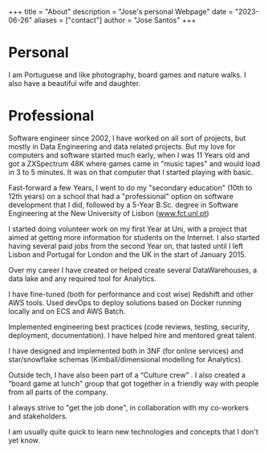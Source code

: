 +++
title = "About"
description = "Jose's personal Webpage"
date = "2023-06-26"
aliases = ["contact"]
author = "Jose Santos"
+++

# Personal
I am Portuguese and like photography, board games and nature walks. I also have a beautiful wife and daughter.

# Professional
Software engineer since 2002, I have worked on all sort of projects, but mostly in Data Engineering and data related 
projects. But my love for computers and software started much early, 
when I was 11 Years old and got a ZXSpectrum 48K where games came in "music tapes" and would load in 3 to 5 minutes. 
It was on that computer that I started playing with basic. 

Fast-forward a few Years, I went to do my "secondary 
education" (10th to 12th years) on a school that had a "professional" option on software development that I did, 
followed by a 5-Year B.Sc. degree in Software Engineering at the New University of Lisbon (www.fct.unl.pt)

I started doing volunteer work on my first Year at Uni, with a project that aimed at getting more information for 
students on the Internet. I also started having several paid jobs from the second Year on, that lasted until I left 
Lisbon and Portugal for London and the UK in the start of January 2015.

Over my career I have created or helped create several DataWarehouses, a data lake and any required tool for Analytics.

I have fine-tuned (both for performance and cost wise) Redshift and other AWS tools. Used
devOps to deploy solutions based on Docker running locally and on ECS and AWS Batch.

Implemented engineering best practices (code reviews, testing, security, deployment,
documentation). I have helped hire and mentored great talent.

I have designed and implemented both in 3NF (for online services) and star/snowflake schemas
(Kimball/dimensional modelling for Analytics).

Outside tech, I have also been part of a “Culture crew” . I also created a “board game at lunch”
group that got together in a friendly way with people from all parts of the company.

I always strive to "get the job done", in collaboration with my co-workers and stakeholders. 

I am usually quite quick to learn new technologies and concepts that I don't yet know.

